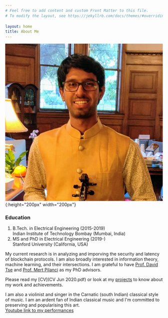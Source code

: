 ```yaml
---
# Feel free to add content and custom Front Matter to this file.
# To modify the layout, see https://jekyllrb.com/docs/themes/#overriding-theme-defaults

layout: home
title: About Me
---
```


![my photo](photo4.jpg){:height="200px" width="200px"}

### **Education** ###
1. B.Tech. in Electrical Engineering (2015-2019)<br/>
Indian Institute of Technology Bombay (Mumbai, India)
2. MS and PhD in Electrical Engineering (2019-)<br/>
Stanford University (California, USA)

My current research is in analyzing and imporving the security and latency of blockchain protocols. I am also broadly interested in information theory, machine learning, and their intersections. I am grateful to have [Prof. David Tse]( https://tselab.stanford.edu/) and [Prof. Mert Pilanci](https://stanford.edu/~pilanci/) as my PhD advisors.

Please read my [CV](CV Jun 2020.pdf) or look at my [projects](/projects) to know about my work and achievements.


I am also a violinist and singer in the Carnatic (south Indian) classical style of music. I am an ardent fan of Indian classical music and I'm committed to preserving and popularising this art. <br/>
[Youtube link to my performances](https://www.youtube.com/playlist?list=PLOqYw2iE3KdzhvCYeVnATlJJZ3kfY6p_X)
